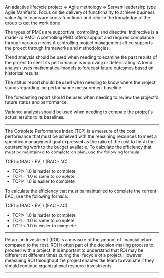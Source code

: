 An adaptive lifecycle project => Agile methology => Servant leadership type
Agile Manifesto: Focus on the delivery of functionality to achieve business value
Agile teams are cross-functional and rely on the knowledge of the group to get the work done

The types of PMOs are supportive, controlling, and directive. Indirective is a made-up PMO. 
A controlling PMO offers support and requires compliance through various means
A controlling project management office supports the project through frameworks and methodologies.

Trend analysis should be used when needing to examine the past results of the project to see if its performance is improving or deteriorating. A trend analysis uses mathematical models to forecast future outcomes based on historical results. 

The status report should be used when needing to know where the project stands regarding the performance measurement baseline. 

The forecasting report should be used when needing to review the project's future status and performance. 

Variance analysis should be used when needing to compare the project's actual results to its baselines.


---
The Complete Performance Index (TCP) is a measure of the cost performance that must be achieved with the remaining resources to meet a specified management goal expressed as the ratio of the cost to finish the outstanding work to the budget available.
To calculate the efficiency that must be maintained to complete on plan, use the following formula:

TCPI = (BAC - EV) / (BAC - AC)

+ TCPI> 1.0 is harder to complete
+ TCPI = 1.0 is same to complete
+ TCPI< 1.0 is easier to complete

To calculate the efficiency that must be maintained to complete the current EAC, use the following formula:

TCPI = (BAC - EV) / (EAC - AC)

+ TCPI> 1.0 is harder to complete
+ TCPI = 1.0 is same to complete
+ TCPI < 1.0 is easier to complete


-----
Return on Investment (ROI) is a measure of the amount of financial return compared to the cost. ROI is often part of the decision-making process to proceed with a project. It is important to understand that ROI may be different at different times during the lifecycle of a project. However, measuring ROI throughout the project enables the team to evaluate if they should continue organizational resource investments.

---
